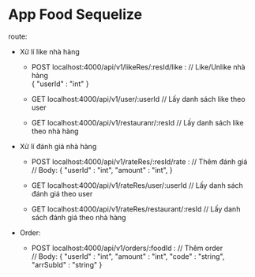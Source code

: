 # App Food Sequelize
route:
  - Xử lí like nhà hàng
    + POST localhost:4000/api/v1/likeRes/:resId/like    :  // Like/Unlike nhà hàng             
      { 
        "userId" : "int" 
      }                 
                
    + GET localhost:4000/api/v1/user/:userId              // Lấy danh sách like theo user
    + GET localhost:4000/api/v1/restauranr/:resId         // Lấy danh sách like theo nhà hàng
    
  - Xử lí đánh giá nhà hàng
    + POST localhost:4000/api/v1/rateRes/:resId/rate   :   // Thêm đánh giá              
        // Body: { 
        "userId" : "int",
        "amount" : "int",
        }
       
    + GET localhost:4000/api/v1/rateRes/user/:userId        // Lấy danh sách đánh giá theo user
    + GET localhost:4000/api/v1/rateRes/restaurant/:resId   // Lấy danh sách đánh giá theo nhà hàng
  
  - Order:
    + POST localhost:4000/api/v1/orders/:foodId             : // Thêm order               
        // Body: { 
        "userId" : "int",
        "amount" : "int",
        "code" : "string",
        "arrSubId" : "string"
      }
       
